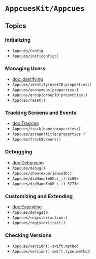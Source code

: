 # ``AppcuesKit/Appcues``

## Topics

### Initializing

- ``Appcues/Config``
- ``Appcues/init(config:)``

### Managing Users

- <doc:Identifying>
- ``Appcues/identify(userID:properties:)``
- ``Appcues/anonymous(properties:)``
- ``Appcues/group(groupID:properties:)``
- ``Appcues/reset()``

### Tracking Screens and Events

- <doc:Tracking>
- ``Appcues/track(name:properties:)``
- ``Appcues/screen(title:properties:)``
- ``Appcues/trackScreens()``

### Debugging

- <doc:Debugging>
- ``Appcues/debug()``
- ``Appcues/show(experienceID:)``
- ``Appcues/didHandleURL(_:)-2o09x``
- ``Appcues/didHandleURL(_:)-5273o``

### Customizing and Extending

- <doc:Extending>
- ``Appcues/delegate``
- ``Appcues/register(action:)``
- ``Appcues/register(trait:)``

### Checking Versions

- ``Appcues/version()-swift.method``
- ``Appcues/version()-swift.type.method`` 
